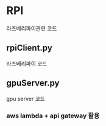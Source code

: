 # RPI
라즈베리파이관련 코드

## rpiClient.py
라즈베리파이 코드 

## gpuServer.py
gpu server 코드



### aws lambda + api gateway 활용

